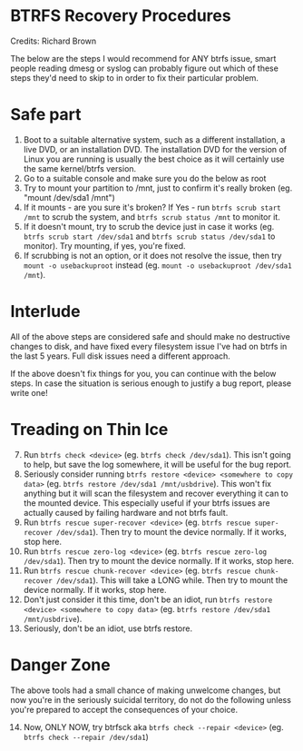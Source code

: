 # BTRFS Recovery Procedures

Credits: Richard Brown

The below are the steps I would recommend for ANY btrfs issue, smart people reading dmesg or syslog can probably figure out which of these steps they'd need to skip to in order to fix their particular problem.

# Safe part

1. Boot to a suitable alternative system, such as a different installation, a live DVD, or an installation DVD. The installation DVD for the version of Linux you are running is usually the best choice as it will certainly use the same kernel/btrfs version.
2. Go to a suitable console and make sure you do the below as root
3. Try to mount your partition to /mnt, just to confirm it's really broken (eg. "mount /dev/sda1 /mnt")
4. If it mounts - are you sure it's broken? If Yes - run `btrfs scrub start /mnt` to scrub the system, and `btrfs scrub status /mnt` to monitor it.
5. If it doesn't mount, try to scrub the device just in case it works (eg. `btrfs scrub start /dev/sda1` and `btrfs scrub status /dev/sda1` to monitor). Try mounting, if yes, you're fixed.
6. If scrubbing is not an option, or it does not resolve the issue, then try `mount -o usebackuproot` instead (eg. `mount -o usebackuproot /dev/sda1 /mnt`).

# Interlude

All of the above steps are considered safe and should make no destructive changes to disk, and have fixed every filesystem issue I've had on btrfs in the last 5 years. Full disk issues need a different approach.

If the above doesn't fix things for you, you can continue with the below steps. In case the situation is serious enough to justify a bug report, please write one!

# Treading on Thin Ice

7. Run `btrfs check <device>` (eg. `btrfs check /dev/sda1`).  This isn't going to help, but save the log somewhere, it will be useful for the bug report.
8. Seriously consider running `btrfs restore <device> <somewhere to copy data>` (eg. `btrfs restore /dev/sda1 /mnt/usbdrive`). This won't fix anything but it will scan the filesystem and recover everything it can to the mounted device. This especially useful if your btrfs issues are actually caused by failing hardware and not btrfs fault.
9. Run `btrfs rescue super-recover <device>` (eg. `btrfs rescue super-recover /dev/sda1`). Then try to mount the device normally. If it works, stop here.
10. Run `btrfs rescue zero-log <device>` (eg. `btrfs rescue zero-log /dev/sda1`). Then try to mount the device normally. If it works, stop here.
11. Run `btrfs rescue chunk-recover <device>` (eg. `btrfs rescue chunk-recover /dev/sda1`). This will take a LONG while. Then try to mount the device normally. If it works, stop here.
12. Don't just consider it this time, don't be an idiot, run `btrfs restore <device> <somewhere to copy data>` (eg. `btrfs restore /dev/sda1 /mnt/usbdrive`).
13. Seriously, don't be an idiot, use btrfs restore.

# Danger Zone

The above tools had a small chance of making unwelcome changes, but now you're in the seriously suicidal territory, do not do the following unless you're prepared to accept the consequences of your choice.

14. Now, ONLY NOW, try btrfsck aka `btrfs check --repair <device>` (eg. `btrfs check --repair /dev/sda1`)

